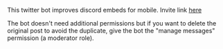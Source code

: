 This twitter bot improves discord embeds for mobile. Invite link [here](https://discord.com/api/oauth2/authorize?client_id=944097155013038090&permissions=0&scope=bot%20applications.commands)  
  
The bot doesn't need additional permissions but if you want to delete the original post to avoid the duplicate, give the bot the "manage messages" permission (a moderator role).  
